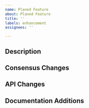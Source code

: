 ```yaml
---
name: Planed Feature
about: Planed Feature
title: ''
labels: enhancement
assignees: ''

---
```


<!-- PLEASE FILL OUT THE FOLLOWING MARKDOWN TEMPLATE -->
<!-- Give your PR a title that is sufficient to understand what is being changed. -->

## Description

<!-- Describe the change you made, the motivation for it, and the impact it will have. Reference issues or pull requests where possible (use '#XX' or 'GH-XX' where XX is the issue or pull request number). -->

## Consensus Changes

<!-- If this PR introduces a change to the validation of blocks in the chain or consensus in general, please describe the impact. -->


## API Changes

<!-- If this PR introduces API changes, please describe the changes here. What will developers need to know before upgrading to this version? -->


## Documentation Additions

<!-- List all the information that needs to be added to the documentation after merge. -->
